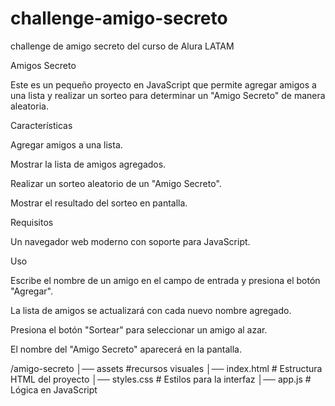 # challenge-amigo-secreto
challenge de amigo secreto del curso de Alura LATAM

Amigos Secreto

Este es un pequeño proyecto en JavaScript que permite agregar amigos a una lista y realizar un sorteo para determinar un "Amigo Secreto" de manera aleatoria.

Características

Agregar amigos a una lista.

Mostrar la lista de amigos agregados.

Realizar un sorteo aleatorio de un "Amigo Secreto".

Mostrar el resultado del sorteo en pantalla.

Requisitos

Un navegador web moderno con soporte para JavaScript.

Uso

Escribe el nombre de un amigo en el campo de entrada y presiona el botón "Agregar".

La lista de amigos se actualizará con cada nuevo nombre agregado.

Presiona el botón "Sortear" para seleccionar un amigo al azar.

El nombre del "Amigo Secreto" aparecerá en la pantalla.


/amigo-secreto
│── assets          #recursos visuales
│── index.html      # Estructura HTML del proyecto
│── styles.css      # Estilos para la interfaz
│── app.js          # Lógica en JavaScript
